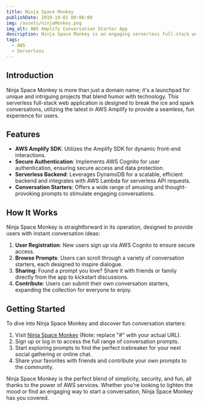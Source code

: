 ```yaml
---
title: Ninja Space Monkey
publishDate: 2019-10-02 00:00:00
img: /assets/ninjaMonkey.png
img_alt: AWS Amplify Conversation Starter App
description: Ninja Space Monkey is an engaging serverless full-stack web app built on AWS Amplify, embodying a playful fusion of creativity and technology. Originating from a quirky domain I've cherished since my teenage years, it's a hub for innovative projects. This particular app serves as a delightful conversation starter platform, leveraging AWS Amplify SDK for front-end dynamics, AWS Cognito for secure authentication, and DynamoDB for a robust backend. Through Lambda API integration, users can explore and share amusing prompts, fostering memorable conversations among friends and family. It's a testament to leveraging serverless architecture for building lightweight, yet impactful applications.
tags:
  - AWS
  - Serverless
---
```


## Introduction

Ninja Space Monkey is more than just a domain name; it's a launchpad for unique and intriguing projects that blend humor with technology. This serverless full-stack web application is designed to break the ice and spark conversations, utilizing the latest in AWS Amplify to provide a seamless, fun experience for users.

## Features

- **AWS Amplify SDK**: Utilizes the Amplify SDK for dynamic front-end interactions.
- **Secure Authentication**: Implements AWS Cognito for user authentication, ensuring secure access and data protection.
- **Serverless Backend**: Leverages DynamoDB for a scalable, efficient backend and integrates with AWS Lambda for serverless API requests.
- **Conversation Starters**: Offers a wide range of amusing and thought-provoking prompts to stimulate engaging conversations.

## How It Works

Ninja Space Monkey is straightforward in its operation, designed to provide users with instant conversation ideas:

1. **User Registration**: New users sign up via AWS Cognito to ensure secure access.
2. **Browse Prompts**: Users can scroll through a variety of conversation starters, each designed to inspire dialogue.
3. **Sharing**: Found a prompt you love? Share it with friends or family directly from the app to kickstart discussions.
4. **Contribute**: Users can submit their own conversation starters, expanding the collection for everyone to enjoy.

## Getting Started

To dive into Ninja Space Monkey and discover fun conversation starters:

1. Visit [Ninja Space Monkey](#) (Note: replace "#" with your actual URL).
2. Sign up or log in to access the full range of conversation prompts.
3. Start exploring prompts to find the perfect icebreaker for your next social gathering or online chat.
4. Share your favorites with friends and contribute your own prompts to the community.

Ninja Space Monkey is the perfect blend of simplicity, security, and fun, all thanks to the power of AWS services. Whether you're looking to lighten the mood or find an engaging way to start a conversation, Ninja Space Monkey has you covered.
